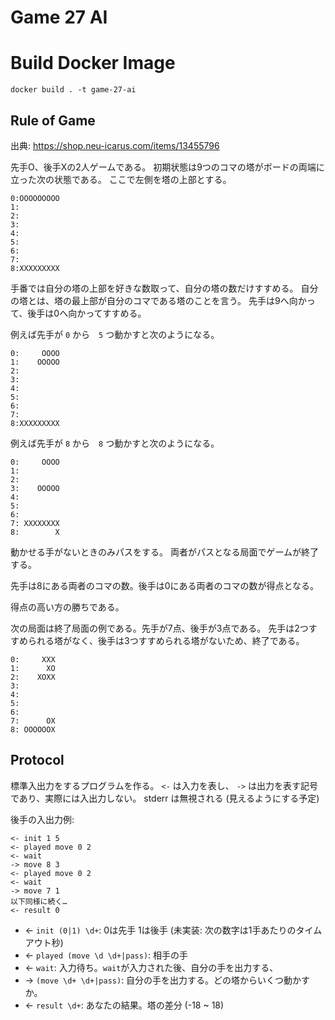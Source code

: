 # Game 27 AI

# Build Docker Image
`docker build . -t game-27-ai`


## Rule of Game

出典: https://shop.neu-icarus.com/items/13455796

先手O、後手Xの2人ゲームである。
初期状態は9つのコマの塔がボードの両端に立った次の状態である。
ここで左側を塔の上部とする。

```
0:OOOOOOOOO
1:
2:
3:
4:
5:
6:
7:
8:XXXXXXXXX
```

手番では自分の塔の上部を好きな数取って、自分の塔の数だけすすめる。
自分の塔とは、塔の最上部が自分のコマである塔のことを言う。
先手は9へ向かって、後手は0へ向かってすすめる。

例えば先手が `0` から　`5` つ動かすと次のようになる。
```
0:     OOOO
1:    OOOOO
2:
3:
4:
5:
6:
7:
8:XXXXXXXXX
```

例えば先手が `8` から　`8` つ動かすと次のようになる。
```
0:     OOOO
1:
2:
3:    OOOOO
4:
5:
6:
7: XXXXXXXX
8:        X
```

動かせる手がないときのみパスをする。
両者がパスとなる局面でゲームが終了する。

先手は8にある両者のコマの数。後手は0にある両者のコマの数が得点となる。

得点の高い方の勝ちである。

次の局面は終了局面の例である。先手が7点、後手が3点である。
先手は2つすすめられる塔がなく、後手は3つすすめられる塔がないため、終了である。

```
0:     XXX
1:      XO
2:    XOXX
3:
4:
5:
6:
7:      OX
8: OOOOOOX
```

## Protocol

標準入出力をするプログラムを作る。
`<-` は入力を表し、 `->` は出力を表す記号であり、実際には入出力しない。
stderr は無視される (見えるようにする予定)

後手の入出力例:

```
<- init 1 5
<- played move 0 2
<- wait
-> move 8 3
<- played move 0 2
<- wait
-> move 7 1
以下同様に続く…
<- result 0
```

- <- `init (0|1) \d+`: 0は先手 1は後手 (未実装: 次の数字は1手あたりのタイムアウト秒)
- <- `played (move \d \d+|pass)`: 相手の手
- <- `wait`: 入力待ち。`wait`が入力された後、自分の手を出力する、
- -> `(move \d+ \d+|pass)`: 自分の手を出力する。どの塔からいくつ動かすか。
- <- `result \d+`: あなたの結果。塔の差分 (-18 ~ 18)